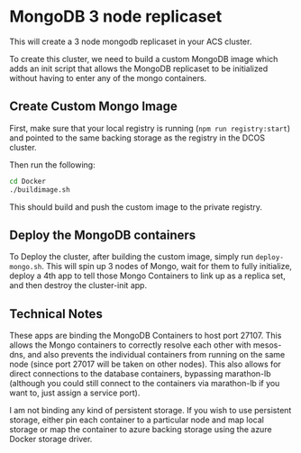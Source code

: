 # MongoDB 3 node replicaset

This will create a 3 node mongodb replicaset in your ACS cluster.

To create this cluster, we need to build a custom MongoDB image which adds an init script that allows the MongoDB replicaset to be initialized without having to enter any of the mongo containers.

## Create Custom Mongo Image

First, make sure that your local registry is running (`npm run registry:start`) and pointed to the same backing storage as the registry in the DCOS cluster.

Then run the following:

``` bash
cd Docker
./buildimage.sh
```

This should build and push the custom image to the private registry.

## Deploy the MongoDB containers

To Deploy the cluster, after building the custom image, simply run `deploy-mongo.sh`.  This will spin up 3 nodes of Mongo, wait for them to fully initialize, deploy a 4th app to tell those Mongo Containers to link up as a replica set, and then destroy the cluster-init app.

## Technical Notes

These apps are binding the MongoDB Containers to host port 27107. This allows the Mongo containers to correctly resolve each other with mesos-dns, and also prevents the individual containers from running on the same node (since port 27017 will be taken on other nodes).  This also allows for direct connections to the database containers, bypassing marathon-lb (although you could still connect to the containers via marathon-lb if you want to, just assign a service port).

I am not binding any kind of persistent storage.  If you wish to use persistent storage, either pin each container to a particular node and map local storage or map the container to azure backing storage using the azure Docker storage driver.
